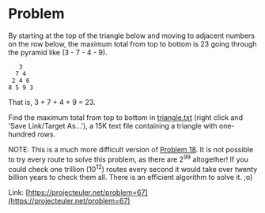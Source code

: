 # Problem
By starting at the top of the triangle below and moving to adjacent numbers on the row below, the maximum total from top to bottom is 23 going through the pyramid like (3 - 7 - 4 - 9).
```
   3
  7 4
 2 4 6
8 5 9 3
```

That is, 3 + 7 + 4 + 9 = 23.

Find the maximum total from top to bottom in [triangle.txt](https://projecteuler.net/resources/documents/0067_triangle.txt) (right click and 'Save Link/Target As...'), a 15K text file containing a triangle with one-hundred rows.

NOTE: This is a much more difficult version of [Problem 18](https://projecteuler.net/problem=18). It is not possible to try every route to solve this problem, as there are 2<sup>99</sup> altogether! If you could check one trillion (10<sup>12</sup>) routes every second it would take over twenty billion years to check them all. There is an efficient algorithm to solve it. ;o)


Link: [https://projecteuler.net/problem=67](https://projecteuler.net/problem=67)
